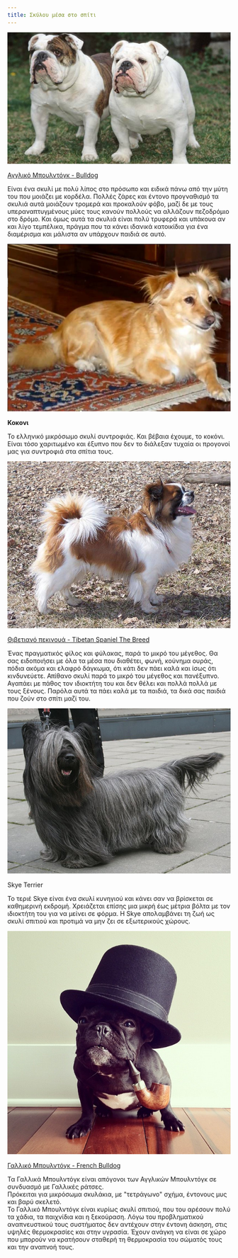 ```yaml
---
title: Σκύλου μέσα στο σπίτι
---
```

![](https://raw.githubusercontent.com/MichaelDim02/yiothesia-skylon/refs/heads/master/images/uploads/4_1.png)


[Αγγλικό Μπουλντόγκ - Bulldog](https://ratses.gr/%CF%83%CE%BA%CF%8D%CE%BB%CE%BF%CF%82/%CE%B1%CE%B3%CE%B3%CE%BB%CE%B9%CE%BA%CF%8C-%CE%BC%CF%80%CE%BF%CF%85%CE%BB%CE%BD%CF%84%CF%8C%CE%B3%CE%BA)

Είναι ένα σκυλί με πολύ λίπος στο πρόσωπο και ειδικά πάνω από την μύτη του που μοιάζει με κορδέλα. Πολλές ζάρες και έντονο προγναθισμό τα σκυλιά αυτά μοιάζουν τρομερά και προκαλούν φόβο, μαζί δε με τους υπεραναπτυγμένους μύες τους κανούν πολλούς να αλλάζουν πεζοδρόμιο στο δρόμο. Και όμως αυτά τα σκυλιά είναι πολύ τρυφερά και υπάκουα αν και λίγο τεμπέλικα, πράγμα που τα κάνει ιδανικά κατοικίδια για ένα διαμέρισμα και μάλιστα αν υπάρχουν παιδιά σε αυτό.


![](https://raw.githubusercontent.com/MichaelDim02/yiothesia-skylon/refs/heads/master/images/uploads/4_2.png)

**Κοκονι**

Το ελληνικό μικρόσωμο σκυλί συντροφιάς. Και βέβαια έχουμε, το κοκόνι. Είναι τόσο χαριτωμένο και έξυπνο που δεν το διάλεξαν τυχαία οι προγονοί μας για συντροφιά στα σπίτια τους.

![](https://raw.githubusercontent.com/MichaelDim02/yiothesia-skylon/refs/heads/master/images/uploads/4_3.png)

 
[Θιβετιανό πεκινουά - Tibetan Spaniel The Breed](https://ratses.gr/%CF%83%CE%BA%CF%8D%CE%BB%CE%BF%CF%82/%CE%B8%CE%B9%CE%B2%CE%B5%CF%84%CE%B9%CE%B1%CE%BD%CF%8C-%CF%80%CE%B5%CE%BA%CE%B9%CE%BD%CE%BF%CF%85%CE%AC)

Ένας πραγματικός φίλος και φύλακας, παρά το μικρό του μέγεθος. Θα σας ειδοποιήσει με όλα τα μέσα που διαθέτει, φωνή, κούνημα ουράς, πόδια ακόμα και ελαφρό δάγκωμα, ότι κάτι δεν πάει καλά και ίσως ότι κινδυνεύετε. Απίθανο σκυλί παρά το μικρό του μέγεθος και πανέξυπνο. Αγαπάει με πάθος τον ιδιοκτήτη του και δεν θέλει και πολλά πολλά με τους ξένους. Παρόλα αυτά τα πάει καλά με τα παιδιά, τα δικά σας παιδιά που ζούν στο σπίτι μαζί του.

![](https://raw.githubusercontent.com/MichaelDim02/yiothesia-skylon/refs/heads/master/images/uploads/4_4.png)

Skye Terrier 

Το τεριέ Skye είναι ένα σκυλί κυνηγιού και κάνει σαν να βρίσκεται σε καθημερινή εκδρομή. Χρειάζεται επίσης μια μικρή έως μέτρια βόλτα με τον ιδιοκτήτη του για να μείνει σε φόρμα. Η Skye απολαμβάνει τη ζωή ως σκυλί σπιτιού και προτιμά να μην ζει σε εξωτερικούς χώρους.

![](https://raw.githubusercontent.com/MichaelDim02/yiothesia-skylon/refs/heads/master/images/uploads/4_5.png)


[Γαλλικό Μπουλντόγκ - French Bulldog](https://ratses.gr/%CF%83%CE%BA%CF%8D%CE%BB%CE%BF%CF%82/%CE%B3%CE%B1%CE%BB%CE%BB%CE%B9%CE%BA%CF%8C-%CE%BC%CF%80%CE%BF%CF%85%CE%BB%CE%BD%CF%84%CF%8C%CE%B3%CE%BA)

Τα Γαλλικά Μπουλντόγκ είναι απόγονοι των Αγγλικών Μπουλντόγκ σε συνδυασμό με Γαλλικές ράτσες.\
Πρόκειται για μικρόσωμα σκυλάκια, με "τετράγωνο" σχήμα, έντονους μυς και βαρύ σκελετό.\
Το Γαλλικό Μπουλντόγκ είναι κυρίως σκυλί σπιτιού, που του αρέσουν πολύ τα χάδια, τα παιχνίδια και η ξεκούραση. Λόγω του προβληματικού αναπνευστικού τους συστήματος δεν αντέχουν στην έντονη άσκηση, στις υψηλές θερμοκρασίες και στην υγρασία. Έχουν ανάγκη να είναι σε χώρο που μπορούν να κρατήσουν σταθερή τη θερμοκρασία του σώματός τους και την αναπνοή τους.